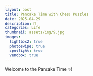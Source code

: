 ```yaml
---
layout: post
title: Pancake Time with Chess Puzzles
date: 2025-04-29
description: 🥥
categories: Life
thumbnail: assets/img/9.jpg
images:
  lightbox2: true
  photoswipe: true
  spotlight: true
  venobox: true
---
```


Welcome to the Pancake Time ✨! 

<br><br><br><br>
